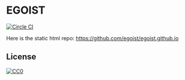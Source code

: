 # EGOIST

[![Circle CI](https://circleci.com/gh/egoist/egoist.github.io.source/tree/master.svg)](https://circleci.com/gh/egoist/egoist.github.io.source/tree/master)

Here is the static html repo: https://github.com/egoist/egoist.github.io

## License


[![CC0](http://mirrors.creativecommons.org/presskit/buttons/88x31/svg/cc-zero.svg)](https://creativecommons.org/publicdomain/zero/1.0/)
